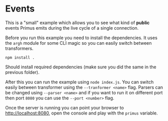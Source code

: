 # Events

This is a "small" example which allows you to see what kind of **public** events
Primus emits during the live cycle of a single connection.

Before you run this example you need to install the dependencies. It uses the
`argh` module for some CLI magic so you can easily switch between transformers.

```
npm install .
```

Should install required dependencies (make sure you did the same in the previous
folder).

After this you can run the example using `node index.js`. You can switch easily
between transformer using the `--tranformer <name>` flag. Parsers can be changed
using `--parser <name>` and if you want to run it on different port then port
`8080` you can use the `--port <number>` flag.

Once the server is running you can point your browser to
[http://localhost:8080](http://localhost:8080), open the console and play with
the `primus` variable.
